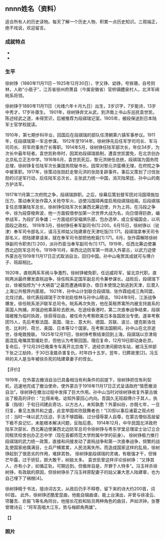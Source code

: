 ## nnnn姓名（资料）

适合所有人的历史读物。每天了解一个历史人物、积累一点历史知识。三观端正，绝不戏说，欢迎留言。  

### 成就特点

- ​
- ​


### 生平

徐树铮（1880年11月11日－1925年12月30日），字又铮、幼铮，号铁珊，自号则林，人称“小扇子”，江苏省徐州府萧县（今属安徽省）官桥镇醴泉村人，北洋军阀皖系将领。



徐树铮于1880年11月11日（光绪六年十月九日）出生，3岁识字，7岁能诗，13岁中秀才，17岁补廪生。
1901年，徐树铮弃文从武，到济南上书山东巡抚袁世凯，陈述经武之道，未得赏识，后被推荐为段祺瑞记室。1905年，被段保送到日本陆军士官学校就读。



1910年，第七期步科毕业，回国后在段祺瑞的部队任清朝第六镇军事参议。1911年，任段祺瑞第一军总参谋。
1912年至1914年，徐树铮先后任军学司司长、军马司司长、将军府事务厅长等职。1914年5月，徐树铮任陆军部次长，年仅34岁，为次长中最年轻者。袁世凯称帝时，因其劝段祺瑞抵制，遭袁世凯罢免，在北京创办北京私立正志中学。1916年6月，袁世凯死后，黎元洪继任总统，段祺瑞为国务院总理，徐树铮复任陆军次长兼国务院秘书长。因常对黎元洪蛮横无理，在府院之争中被革职。1917年，徐策动张勋赶走黎元洪的张勋复辟事件。事后又策划了讨伐张勋的讨逆军行动，后任陆军总次长，主张武力统一中国，消灭陆荣廷、孙中山的南方护法军。



1917年11月第二次府院之争，段祺瑞辞职。之后，徐幕后策划督军团对冯国璋施加压力，策动奉天张作霖入关抢夺军火，迫使冯国璋再度启用段祺瑞组阁。后段祺瑞复任总理兼陆军总长，徐树铮任陆军次长兼西北筹边使，升为上将。在冯段之争中，徐为段穿梭奔波，他一方面假借参加第一次世界大战为名，向日借得巨款，编参战军，为段扩兵争雄；一方面组织安福俱乐部，包办选举，成立安福国会，以巩固段之政权。
1918年3月，徐树铮任奉军副司令[1]:200。6月15日，徐树铮以（驻津）奉军司令部名义，请冯玉祥姑父陆建章在天津吃饭[1]:171。段祺瑞拿奉天司令部名义，把陆建章请来，就在奉军司令部把他枪毙[1]:171。8月，张作霖解除徐树铮副司令职务[1]:200，派孙烈臣当奉军副司令[1]:171。1919年，任西北筹边使兼西北边防军总司令。1919年10月，率西北边防军第一师进入外蒙古，以武力迫使外蒙古在1919年11月17日正式取消自治，回归中国。孙中山电贺其成就可与傅介子、班超相比。



1920年，直皖两系军阀斗争激烈，徐树铮被免职，任远威将军，留北京代职。直皖两派最终爆发直皖战争，徐任皖系定国军副总司令兼参谋长。战败后，段祺瑞下台，徐被指控为“十大祸首”之最而遭通缉拿办，借日本使馆之助逃到天津，后潜入上海公共租界内匿居。
1921年，孙中山计划联合段祺瑞、张作霖组成三角同盟，北伐讨直。徐代表段祺瑞于次年初赴桂林与孙中山晤谈。
1924年9月，江浙战争爆发，徐任皖系浙沪联军总司令。皖系再次失败，他在英租界寓所内被支持直系的英国人拘捕，并强迫他乘英轮去欧洲。在途经香港时，第二次直奉战争结束，段祺瑞被推为临时执政，徐获得自由，被任命为考察欧美日本各国政治专使。遂率考察团15人，先后考察法国、英国、瑞士、意大利、德国、苏联、波兰、捷克斯洛伐克、比利时、荷兰、美国、日本等12个国家。在考察法国期间，孙中山在北京逝世，徐电致挽联。
1925年12月11日，徐树铮考察结束回到上海，段祺瑞以京津局面混乱电嘱其暂缓赴京，但他认为考察回国，理应复命，12月19日即动身赴京。复命后，于12月29日晚乘专车离开北京南下，途经京津间廊坊车站，被冯玉祥部下张之江劫持，于30日凌晨杀害复仇，时年四十五岁。翌年，归葬故里[2]。冯玉祥的夫人是当年被徐杀死的陆建章妻子的侄女。



【评价】

1919年，在外蒙古撤消自治已具备相当有利条件的前提下，徐树铮抓住有利契机，迅速地完成了撤治使命，使外蒙古于1919年11月17日正式呈请政府“情愿撤消自治”。徐树铮在撤治过程中发挥了巨大作用。孙中山当时对徐树铮收复外蒙古做出了极高的评价：“比得来电，谂知外蒙回心内向。吾国久无班超傅介子其人，执事（指徐）于旬日间建此奇功，以方古人，未知孰愈？外蒙纠纷，亦既七年，一旦归复，重见五族共和之盛，此宜举国欢欣鼓舞者也！”[3]但以事后诸葛之观点检讨：当时一味以武力压迫，手法不够圆融，过分侵辱蒙人自尊，在蒙古僧俗高层留下极不良记忆，未能根本解决问题，反贻后患。
1914年12月，中华民国北洋政府陆军次部长、西北筹边使兼西北边防军总司令徐树铮与粤东学堂总理梁士诒订立合同租赁校舍创办正志中学（现在首都师范大学附属中学的前身）。
徐树铮极力推行段祺瑞的武力统一政策，直接和间接发动了直皖战争和第一次直奉战争，频繁的战乱使国家疮痍满目，士兵尸横累累，人民流离失所。而造成国家这样的乱局，徐树铮起到了很恶劣的作用，难辞其咎。
徐树铮是段祺瑞的灵魂，有极强才干，但锋芒毕露，过于骄狂，胆大敢干，树敌太多。 袁世凯曾这样评论徐树铮：“又铮其人，亦有小才，如循正轨，可期远到。但傲岸自是，开罪于人特多”。冯玉祥杀徐树铮，有政敌的原因，但徐树铮杀了冯玉祥原配妻子的姑父兼大恩人陆建章，也为自己埋下了祸根[4]。



徐树铮精于书法，擅诗词古文，从政后仍手不释卷，留下来的诗大约200首，词60首。
此外，徐树铮还酷爱昆曲，他能自辑曲谱，能上台演出，并曾与徐凌云、项馨吾、俞振飞等名角同台。他擅长花脸和贴旦两种角色的曲目，声如洪钟。张謇曾赠诗云：“将军高唱大江东，势与梅郎角两雄”。

【】

### 照片

